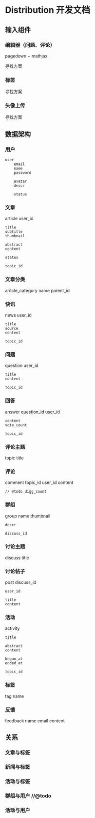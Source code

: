 # Distribution 开发文档

## 输入组件

### 编辑器（问题、评论）

pagedown + mathjax

寻找方案

### 标签

寻找方案

### 头像上传

寻找方案

## 数据架构

### 用户

```
user
    email
    name
    password

    avatar
    descr
    
    status

```

### 文章

article
    user_id

    title
    subtitle
    thumbnail

    abstract
    content

    status

    topic_id

### 文章分类

aritcle_category
    name
    parent_id

### 快讯 

news
    user_id

    title
    source
    content

    topic_id

### 问题

question
    user_id

    title
    content

    topic_id


### 回答

answer
    question_id
    user_id

    content
    vote_count

    topic_id

### 评论主题

topic
    title

### 评论

comment
    topic_id
    user_id
    content

    // @todo digg_count

### 群组

group
    name
    thumbnail

    descr

    discuss_id

### 讨论主题

discuss
    title

### 讨论帖子

post
    discuss_id

    user_id

    title
    content

### 活动

activity
    
    title

    abstract
    content

    began_at
    ended_at

    topic_id


### 标签

tag
    name

### 反馈

feedback
    name
    email
    content

## 关系

### 文章与标签

### 新闻与标签

### 活动与标签

### 群组与用户 //@todo

### 活动与用户
